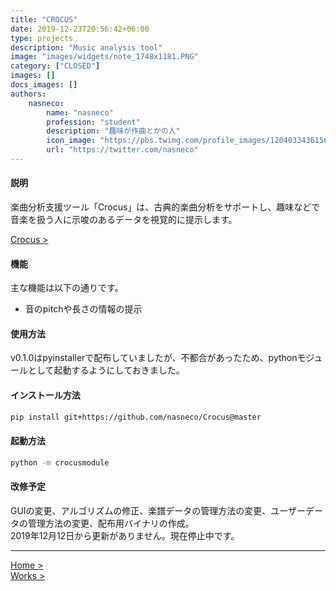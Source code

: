 ```yaml
---
title: "CROCUS"
date: 2019-12-23T20:56:42+06:00
type: projects
description: "Music analysis tool"
image: "images/widgets/note_1748x1181.PNG"
category: ["CLOSED"]
images: []
docs_images: []
authors: 
    nasneco:
        name: "nasneco"
        profession: "student"
        description: "趣味が作曲とかの人"
        icon_image: "https://pbs.twimg.com/profile_images/1204033436156981248/HutTMW0m_400x400.jpg"
        url: "https://twitter.com/nasneco"
---
```


#### 説明

楽曲分析支援ツール「Crocus」は、古典的楽曲分析をサポートし、趣味などで音楽を扱う人に示唆のあるデータを視覚的に提示します。

[Crocus >](https://github.com/nakashimas/Crocus)

#### 機能

主な機能は以下の通りです。

- 音のpitchや長さの情報の提示

#### 使用方法

v0.1.0はpyinstallerで配布していましたが、不都合があったため、pythonモジュールとして起動するようにしておきました。

#### インストール方法

```sh
pip install git+https://github.com/nasneco/Crocus@master
```

#### 起動方法

```sh
python -m crocusmodule
```

#### 改修予定

GUIの変更、アルゴリズムの修正、楽譜データの管理方法の変更、ユーザーデータの管理方法の変更、配布用バイナリの作成。  
2019年12月12日から更新がありません。現在停止中です。

<hr>

[Home >](https://nakashimas.github.io/index.html)  
[Works >](https://nakashimas.github.io/docs/works/works.html)